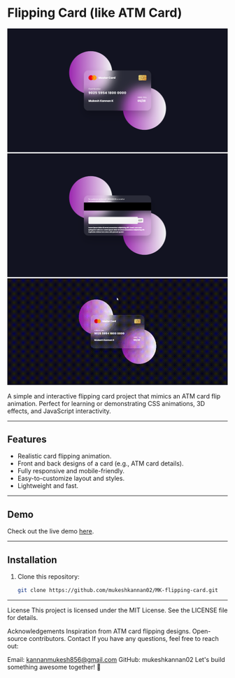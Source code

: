 # Flipping Card (like ATM Card)

![Preview](/Asserts/Screenshot-Front.PNG)
![Preview](/Asserts/Screenshot-back.PNG)
![Demo video](/Asserts/ScreenRecord.gif)

A simple and interactive flipping card project that mimics an ATM card flip animation. Perfect for learning or demonstrating CSS animations, 3D effects, and JavaScript interactivity.

---

## Features

- Realistic card flipping animation.
- Front and back designs of a card (e.g., ATM card details).
- Fully responsive and mobile-friendly.
- Easy-to-customize layout and styles.
- Lightweight and fast.

---

## Demo

Check out the live demo [here](https://mk-flipping-card.netlify.app/).

---

## Installation

1. Clone this repository:
   ```bash
   git clone https://github.com/mukeshkannan02/MK-flipping-card.git

---

License
This project is licensed under the MIT License. See the LICENSE file for details.

Acknowledgements
Inspiration from ATM card flipping designs.
Open-source contributors.
Contact
If you have any questions, feel free to reach out:

Email: kannanmukesh856@gmail.com
GitHub: mukeshkannan02
Let's build something awesome together! 🚀
